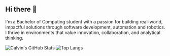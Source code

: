 ## Hi there 👋

I'm a Bachelor of Computing student with a passion for building real-world, impactful
solutions through software development, automation and robotics. I thrive in environments
that value innovation, collaboration, and analytical thinking.

![Calvin's GitHub Stats](https://github-readme-stats.vercel.app/api?username=FreeYungHammy&show_icons=true&theme=radical)
![Top Langs](https://github-readme-stats.vercel.app/api/top-langs/?username=FreeYungHammy&layout=compact&theme=radical&langs_count=8&hide=JupyterNotebook)
